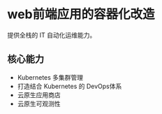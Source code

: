 # web前端应用的容器化改造
提供全栈的 IT 自动化运维能力。

## 核心能力

- Kubernetes 多集群管理
- 打造结合 Kubernetes 的 DevOps体系
- 云原生应用商店
- 云原生可观测性





